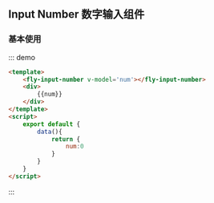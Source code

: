 <script>
    export default {
        data(){
            return {
                num:0
            }
        }
    }
</script>
## Input Number 数字输入组件

### 基本使用

::: demo
```html
<template>
    <fly-input-number v-model='num'></fly-input-number>
    <div>
        {{num}}
    </div>
</template>
<script>
    export default {
        data(){
            return {
                num:0
            }
        }
    }
</script>
```
:::